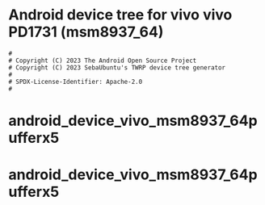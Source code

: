# Android device tree for vivo vivo PD1731 (msm8937_64)

```
#
# Copyright (C) 2023 The Android Open Source Project
# Copyright (C) 2023 SebaUbuntu's TWRP device tree generator
#
# SPDX-License-Identifier: Apache-2.0
#
```
# android_device_vivo_msm8937_64pufferx5
# android_device_vivo_msm8937_64pufferx5
